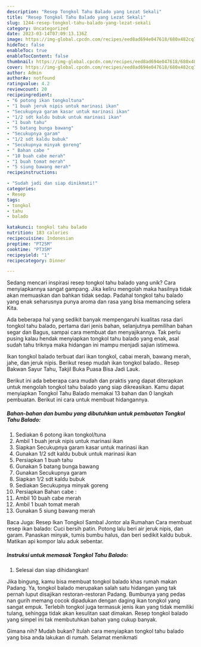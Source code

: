 ```yaml
---
description: "Resep Tongkol Tahu Balado yang Lezat Sekali"
title: "Resep Tongkol Tahu Balado yang Lezat Sekali"
slug: 1244-resep-tongkol-tahu-balado-yang-lezat-sekali
category: Uncategorized
date: 2023-03-14T07:09:13.136Z
image: https://img-global.cpcdn.com/recipes/eed8ad694e047618/680x482cq70/tongkol-tahu-balado-foto-resep-utama.jpg
hideToc: false
enableToc: true
enableTocContent: false
thumbnail: https://img-global.cpcdn.com/recipes/eed8ad694e047618/680x482cq70/tongkol-tahu-balado-foto-resep-utama.jpg
cover: https://img-global.cpcdn.com/recipes/eed8ad694e047618/680x482cq70/tongkol-tahu-balado-foto-resep-utama.jpg
author: Admin
authorAv: notfound
ratingvalue: 4.2
reviewcount: 20
recipeingredient:
- "6 potong ikan tongkoltuna"
- "1 buah jeruk nipis untuk marinasi ikan"
- "Secukupnya garam kasar untuk marinasi ikan"
- "1/2 sdt kaldu bubuk untuk marinasi ikan"
- "1 buah tahu"
- "5 batang bunga bawang"
- "Secukupnya garam"
- "1/2 sdt kaldu bubuk"
- "Secukupnya minyak goreng"
- " Bahan cabe "
- "10 buah cabe merah"
- "1 buah tomat merah"
- "5 siung bawang merah"
recipeinstructions:

- "Sudah jadi dan siap dinikmati!"
categories:
- Resep
tags:
- tongkol
- tahu
- balado

katakunci: tongkol tahu balado 
nutrition: 183 calories
recipecuisine: Indonesian
preptime: "PT25M"
cooktime: "PT35M"
recipeyield: "1"
recipecategory: Dinner

---
```





Sedang mencari inspirasi resep tongkol tahu balado yang unik? Cara menyiapkannya sangat gampang. Jika keliru mengolah maka hasilnya tidak akan memuaskan dan bahkan tidak sedap. Padahal tongkol tahu balado yang enak seharusnya punya aroma dan rasa yang bisa memancing selera Kita.





Ada beberapa hal yang sedikit banyak mempengaruhi kualitas rasa dari tongkol tahu balado, pertama dari jenis bahan, selanjutnya pemilihan bahan segar dan Bagus, sampai cara membuat dan menyajikannya. Tak perlu pusing kalau hendak menyiapkan tongkol tahu balado yang enak,      asal sudah tahu triknya maka hidangan ini mampu menjadi sajian istimewa.














Ikan tongkol balado terbuat dari ikan tongkol, cabai merah, bawang merah, jahe, dan jeruk nipis. Berikut resep mudah ikan tongkol balado.. Resep Bakwan Sayur Tahu, Takjil Buka Puasa Bisa Jadi Lauk.






Berikut ini ada beberapa cara mudah dan praktis yang dapat diterapkan untuk mengolah tongkol tahu balado yang siap dikreasikan. Kamu dapat menyiapkan Tongkol Tahu Balado memakai 13 bahan dan 0 langkah pembuatan. Berikut ini cara untuk membuat hidangannya.

<!--inarticleads1-->

##### Bahan-bahan dan bumbu yang dibutuhkan untuk pembuatan Tongkol Tahu Balado:

1. Sediakan 6 potong ikan tongkol/tuna
1. Ambil 1 buah jeruk nipis untuk marinasi ikan
1. Siapkan Secukupnya garam kasar untuk marinasi ikan
1. Gunakan 1/2 sdt kaldu bubuk untuk marinasi ikan
1. Persiapkan 1 buah tahu
1. Gunakan 5 batang bunga bawang
1. Gunakan Secukupnya garam
1. Siapkan 1/2 sdt kaldu bubuk
1. Sediakan Secukupnya minyak goreng
1. Persiapkan  Bahan cabe :
1. Ambil 10 buah cabe merah
1. Ambil 1 buah tomat merah
1. Gunakan 5 siung bawang merah


Baca Juga: Resep Ikan Tongkol Sambal Jontor ala Rumahan Cara membuat resep ikan balado: Cuci bersih patin. Potong lalu beri air jeruk nipis, dan garam. Panaskan minyak, tumis bumbu halus, dan beri sedikit kaldu bubuk. Matikan api kompor lalu aduk sebentar. 

<!--inarticleads2-->

##### Instruksi untuk memasak Tongkol Tahu Balado:


1. Selesai dan siap dihidangkan!

Jika bingung, kamu bisa membuat tongkol balado khas rumah makan Padang. Ya, tongkol balado merupakan salah satu hidangan yang tak pernah luput disajikan restoran-restoran Padang. Bumbunya yang pedas nan gurih memang cocok dipadukan dengan daging ikan tongkol yang sangat empuk. Terlebih tongkol juga termasuk jenis ikan yang tidak memiliki tulang, sehingga tidak akan kesulitan saat dimakan. Resep tongkol balado yang simpel ini tak membutuhkan bahan yang cukup banyak. 

Gimana nih? Mudah bukan? Itulah cara menyiapkan tongkol tahu balado yang bisa anda lakukan di rumah. Selamat menikmati
